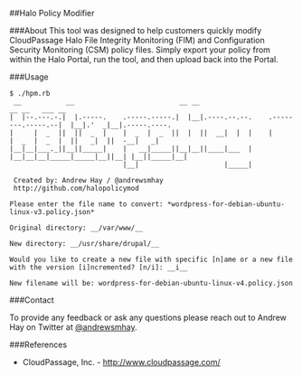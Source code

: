##Halo Policy Modifier

###About
This tool was designed to help customers quickly modify CloudPassage Halo File Integrity Monitoring (FIM) and Configuration Security Monitoring (CSM) policy files. Simply export your policy from within the Halo Portal, run the tool, and then upload back into the Portal.

###Usage

<pre><code>$ ./hpm.rb 
 __           __                          __ __                                    __ __   ___ __             
|  |--.---.-.|  |.-----.    .-----.-----.|  |__|.----.--.--.    .--------.-----.--|  |__|.'  _|__|.-----.----.
|     |  _  ||  ||  _  |    |  _  |  _  ||  |  ||  __|  |  |    |        |  _  |  _  |  ||   _|  ||  -__|   _|
|__|__|___._||__||_____|    |   __|_____||__|__||____|___  |    |__|__|__|_____|_____|__||__| |__||_____|__|  
                            |__|                     |_____|                                                  

 Created by: Andrew Hay / @andrewsmhay 
 http://github.com/halopolicymod

Please enter the file name to convert: *wordpress-for-debian-ubuntu-linux-v3.policy.json*

Original directory: __/var/www/__

New directory: __/usr/share/drupal/__

Would you like to create a new file with specific [n]ame or a new file with the version [i]ncremented? [n/i]: __i__

New filename will be: wordpress-for-debian-ubuntu-linux-v4.policy.json
</code></pre>

###Contact

To provide any feedback or ask any questions please reach out to Andrew Hay on Twitter at <a href="http://twitter.com/andrewsmhay" target="new">@andrewsmhay</a>.

###References
* CloudPassage, Inc. - <a href="http://www.cloudpassage.com/">http://www.cloudpassage.com/</a>